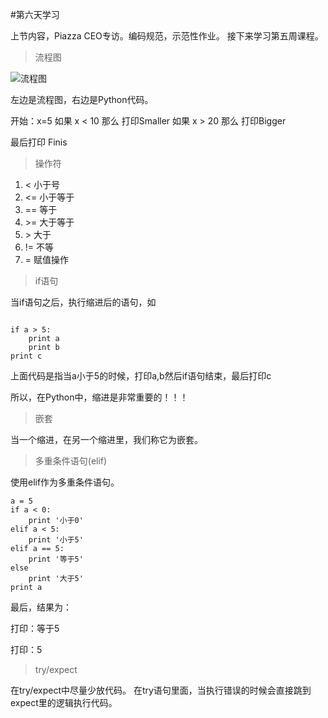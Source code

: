 #第六天学习

上节内容，Piazza CEO专访。编码规范，示范性作业。
接下来学习第五周课程。

> 流程图

![流程图](http://7xsvb3.com1.z0.glb.clouddn.com/bbfcd1c42a3d908ac502dd52a1795cf0.png)

左边是流程图，右边是Python代码。

开始：x=5
如果 x < 10
那么 打印Smaller
如果 x > 20
那么 打印Bigger

最后打印 Finis

> 操作符

1. < 小于号
2. <= 小于等于
3. == 等于
4. \>= 大于等于
5. \> 大于
6. != 不等
7. = 赋值操作

> if语句

当if语句之后，执行缩进后的语句，如

```

if a > 5:
    print a
    print b
print c
```

上面代码是指当a小于5的时候，打印a,b然后if语句结束，最后打印c

所以，在Python中，缩进是非常重要的！！！

> 嵌套

当一个缩进，在另一个缩进里，我们称它为嵌套。

> 多重条件语句(elif)

使用elif作为多重条件语句。

```
a = 5
if a < 0:
    print '小于0'
elif a < 5:
    print '小于5'
elif a == 5:
    print '等于5'
else
    print '大于5'
print a
```

最后，结果为：

打印：等于5

打印：5

> try/expect

在try/expect中尽量少放代码。
在try语句里面，当执行错误的时候会直接跳到expect里的逻辑执行代码。
